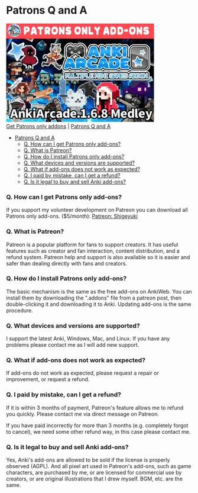 # Patrons Q and A


[![alt text](images/_promotion/promotion_00.gif)](https://www.patreon.com/Shigeyuki)<br>
[Get Patrons only addons](https://www.patreon.com/Shigeyuki) | [Patrons Q and A](patrons_q_and_a.md)

- [Patrons Q and A](#patrons-q-and-a)
    - [Q. How can I get Patrons only add-ons?](#q-how-can-i-get-patrons-only-add-ons)
    - [Q. What is Patreon?](#q-what-is-patreon)
    - [Q. How do I install Patrons only add-ons?](#q-how-do-i-install-patrons-only-add-ons)
    - [Q. What devices and versions are supported?](#q-what-devices-and-versions-are-supported)
    - [Q. What if add-ons does not work as expected?](#q-what-if-add-ons-does-not-work-as-expected)
    - [Q. I paid by mistake, can I get a refund?](#q-i-paid-by-mistake-can-i-get-a-refund)
    - [Q. Is it legal to buy and sell Anki add-ons?](#q-is-it-legal-to-buy-and-sell-anki-add-ons)

### Q. How can I get Patrons only add-ons?
If you support my volunteer development on Patreon you can download all Patrons only add-ons. ($5/month): [Patreon: Shigeyuki](https://www.patreon.com/Shigeyuki)


### Q. What is Patreon?
Patreon is a popular platform for fans to support creators. It has useful features such as creator and fan interaction, content distribution, and a refund system. Patreon help and support is also available so it is easier and safer than dealing directly with fans and creators.


### Q. How do I install Patrons only add-ons?

The basic mechanism is the same as the free add-ons on AnkiWeb. You can install them by downloading the ".addons" file from a patreon post, then double-clicking it and downloading it to Anki. Updating add-ons is the same procedure.

### Q. What devices and versions are supported?
I support the latest Anki, Windows, Mac, and Linux. If you have any problems please contact me as I will add new support.

### Q. What if add-ons does not work as expected?

If add-ons do not work as expected, please request a repair or improvement, or request a refund.

### Q. I paid by mistake, can I get a refund?

If it is within 3 months of payment, Patreon's feature allows me to refund you quickly. Please contact me via direct message on Patreon.

If you have paid incorrectly for more than 3 months (e.g. completely forgot to cancel), we need some other refund way, in this case please contact me.

### Q. Is it legal to buy and sell Anki add-ons?

Yes, Anki's add-ons are allowed to be sold if the license is properly observed (AGPL). And all pixel art used in Patreon's add-ons, such as game characters, are purchased by me, or are licensed for commercial use by creators, or are original illustrations that I drew myself. BGM, etc. are the same.

